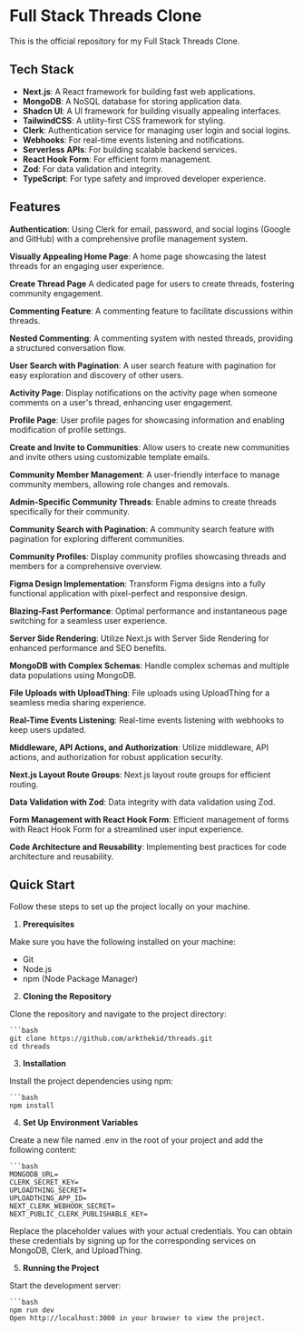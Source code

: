 # Full Stack Threads Clone

This is the official repository for my Full Stack Threads Clone.

## Tech Stack
- **Next.js**: A React framework for building fast web applications.
- **MongoDB**: A NoSQL database for storing application data.
- **Shadcn UI**: A UI framework for building visually appealing interfaces.
- **TailwindCSS**: A utility-first CSS framework for styling.
- **Clerk**: Authentication service for managing user login and social logins.
- **Webhooks**: For real-time events listening and notifications.
- **Serverless APIs**: For building scalable backend services.
- **React Hook Form**: For efficient form management.
- **Zod**: For data validation and integrity.
- **TypeScript**: For type safety and improved developer experience.

## Features

**Authentication**: Using Clerk for email, password, and social logins (Google and GitHub) with a comprehensive profile management system.

**Visually Appealing Home Page**: A home page showcasing the latest threads for an engaging user experience.

**Create Thread Page** A dedicated page for users to create threads, fostering community engagement.

**Commenting Feature**: A commenting feature to facilitate discussions within threads.

**Nested Commenting**: A commenting system with nested threads, providing a structured conversation flow.

**User Search with Pagination**: A user search feature with pagination for easy exploration and discovery of other users.

**Activity Page**: Display notifications on the activity page when someone comments on a user's thread, enhancing user engagement.

**Profile Page**: User profile pages for showcasing information and enabling modification of profile settings.

**Create and Invite to Communities**: Allow users to create new communities and invite others using customizable template emails.

**Community Member Management**: A user-friendly interface to manage community members, allowing role changes and removals.

**Admin-Specific Community Threads**: Enable admins to create threads specifically for their community.

**Community Search with Pagination**: A community search feature with pagination for exploring different communities.

**Community Profiles**: Display community profiles showcasing threads and members for a comprehensive overview.

**Figma Design Implementation**: Transform Figma designs into a fully functional application with pixel-perfect and responsive design.

**Blazing-Fast Performance**: Optimal performance and instantaneous page switching for a seamless user experience.

**Server Side Rendering**: Utilize Next.js with Server Side Rendering for enhanced performance and SEO benefits.

**MongoDB with Complex Schemas**: Handle complex schemas and multiple data populations using MongoDB.

**File Uploads with UploadThing**: File uploads using UploadThing for a seamless media sharing experience.

**Real-Time Events Listening**: Real-time events listening with webhooks to keep users updated.

**Middleware, API Actions, and Authorization**: Utilize middleware, API actions, and authorization for robust application security.

**Next.js Layout Route Groups**: Next.js layout route groups for efficient routing.

**Data Validation with Zod**: Data integrity with data validation using Zod.

**Form Management with React Hook Form**: Efficient management of forms with React Hook Form for a streamlined user input experience.

**Code Architecture and Reusability**: Implementing best practices for code architecture and reusability.

## Quick Start

Follow these steps to set up the project locally on your machine.

1. **Prerequisites**

Make sure you have the following installed on your machine:
- Git
- Node.js
- npm (Node Package Manager)

2. **Cloning the Repository**

Clone the repository and navigate to the project directory:

    ```bash
    git clone https://github.com/arkthekid/threads.git
    cd threads

3. **Installation**

Install the project dependencies using npm:

    ```bash
    npm install
4. **Set Up Environment Variables**

Create a new file named .env in the root of your project and add the following content:
  
    ```bash
    MONGODB_URL=
    CLERK_SECRET_KEY=
    UPLOADTHING_SECRET=
    UPLOADTHING_APP_ID=
    NEXT_CLERK_WEBHOOK_SECRET=
    NEXT_PUBLIC_CLERK_PUBLISHABLE_KEY=

Replace the placeholder values with your actual credentials. You can obtain these credentials by signing up for the corresponding services on MongoDB, Clerk, and UploadThing.

5. **Running the Project**

Start the development server:

    ```bash
    npm run dev
    Open http://localhost:3000 in your browser to view the project.
